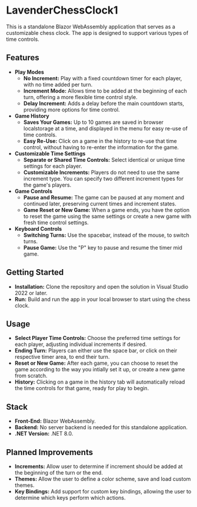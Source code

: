 # LavenderChessClock1

This is a standalone Blazor WebAssembly application that serves as a customizable chess clock. The app is designed to support various types of time controls.
## Features
- **Play Modes**
    - **No Increment:** Play with a fixed countdown timer for each player, with no time added per turn.
    - **Increment Mode:** Allows time to be added at the beginning of each turn, offering a more flexible time control style.
    - **Delay Increment:** Adds a delay before the main countdown starts, providing more options for time control.
- **Game History**
    - **Saves Your Games:** Up to 10 games are saved in browser localstorage at a time, and displayed in the menu for easy re-use of time controls.
    - **Easy Re-Use:** Click on a game in the history to re-use that time control, without having to re-enter the information for the game.
- **Customizable Time Settings**
    - **Separate or Shared Time Controls:** Select identical or unique time settings for each player.
    - **Customizable Increments:** Players do not need to use the same increment type. You can specify two different increment types for the game's players.
- **Game Controls**
    - **Pause and Resume:** The game can be paused at any moment and continued later, preserving current times and increment states.
    - **Game Reset or New Game:** When a game ends, you have the option to reset the game using the same settings or create a new game with fresh time control settings.
- **Keyboard Controls**
    - **Switching Turns:** Use the spacebar, instead of the mouse, to switch turns.
    - **Pause Game:** Use the "P" key to pause and resume the timer mid game.

## Getting Started
- **Installation:** Clone the repository and open the solution in Visual Studio 2022 or later.
- **Run:** Build and run the app in your local browser to start using the chess clock.

## Usage
- **Select Player Time Controls:** Choose the preferred time settings for each player, adjusting individual increments if desired.
- **Ending Turn:** Players can either use the space bar, or click on their respective timer area, to end their turn.
- **Reset or New Game:** After each game, you can choose to reset the game according to the way you intially set it up, or create a new game from scratch.
- **History:** Clicking on a game in the history tab will automatically reload the time controls for that game, ready for play to begin.

## Stack
- **Front-End:** Blazor WebAssembly.
- **Backend:** No server backend is needed for this standalone application.
- **.NET Version:** .NET 8.0.

## Planned Improvements
- **Increments:** Allow user to determine if increment should be added at the beginning of the turn or the end.
- **Themes:** Allow the user to define a color scheme, save and load custom themes.
- **Key Bindings:** Add support for custom key bindings, allowing the user to determine which keys perform which actions.
